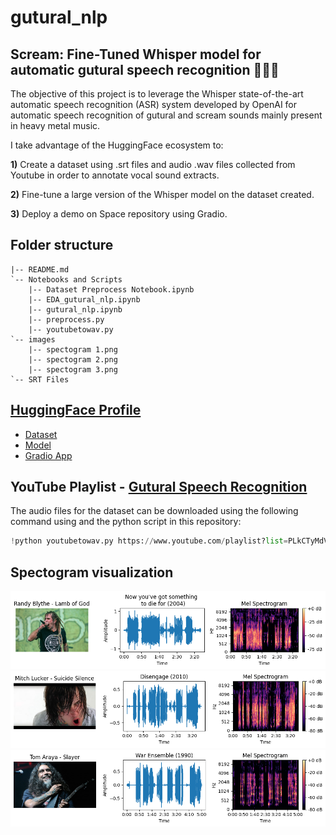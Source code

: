 # gutural_nlp

## Scream: Fine-Tuned Whisper model for automatic gutural speech recognition 🤟🤟🤟
The objective of this project is to leverage the Whisper state-of-the-art automatic speech recognition (ASR) system developed by OpenAI for automatic speech recognition of gutural and scream sounds mainly present in heavy metal music.

I take advantage of the HuggingFace ecosystem to:

**1)** Create a dataset using .srt files and audio .wav files collected from Youtube in order to annotate vocal sound extracts.

**2)** Fine-tune a large version of the Whisper model on the dataset created.

**3)** Deploy a demo on Space repository using Gradio.

## Folder structure

```
|-- README.md
`-- Notebooks and Scripts
    |-- Dataset Preprocess Notebook.ipynb
    |-- EDA_gutural_nlp.ipynb
    |-- gutural_nlp.ipynb
    |-- preprocess.py
    |-- youtubetowav.py
`-- images
    |-- spectogram 1.png
    |-- spectogram 2.png
    |-- spectogram 3.png
`-- SRT Files
```

## [HuggingFace Profile](https://huggingface.co/jpdiazpardo)

* [Dataset](https://huggingface.co/datasets/jpdiazpardo/guturalScream_metalVocals)
* [Model](https://huggingface.co/jpdiazpardo/whisper-tiny-metal)
* [Gradio App](https://huggingface.co/spaces/jpdiazpardo/jpdiazpardo-whisper-tiny-metal)

## YouTube Playlist - [Gutural Speech Recognition](https://www.youtube.com/playlist?list=PLkCTyMdVt0AHgp-80jqskjUtfHo-Ht4xy)
The audio files for the dataset can be downloaded using the following command using and the python script in this repository:
```python
!python youtubetowav.py https://www.youtube.com/playlist?list=PLkCTyMdVt0AHgp-80jqskjUtfHo-Ht4xy
```

## Spectogram visualization
![Alt text](images/spectogram_1.png?raw=true)
![Alt text](images/spectogram_2.png?raw=true)
![Alt text](images/spectogram_3.png?raw=true)

